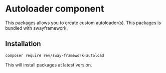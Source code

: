 # Autoloader component
This packages allows you to create custom autoloader(s).
This packages is bundled with swayframework.

## Installation
```
composer require rev/sway-framework-autoload
```
This will install packages at latest version.

